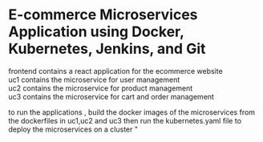 # E-commerce Microservices Application using Docker, Kubernetes, Jenkins, and Git

frontend contains a react application for the ecommerce website <br/>
uc1 contains the microservice for user management <br/>
uc2 contains the microservice for product management <br/>
uc3 contains the microservice for cart and order management <br/>

to run the applications , build the docker images of the microservices from the dockerfiles in uc1,uc2 and uc3 then run the kubernetes.yaml file to deploy the microservices on a cluster
" 
